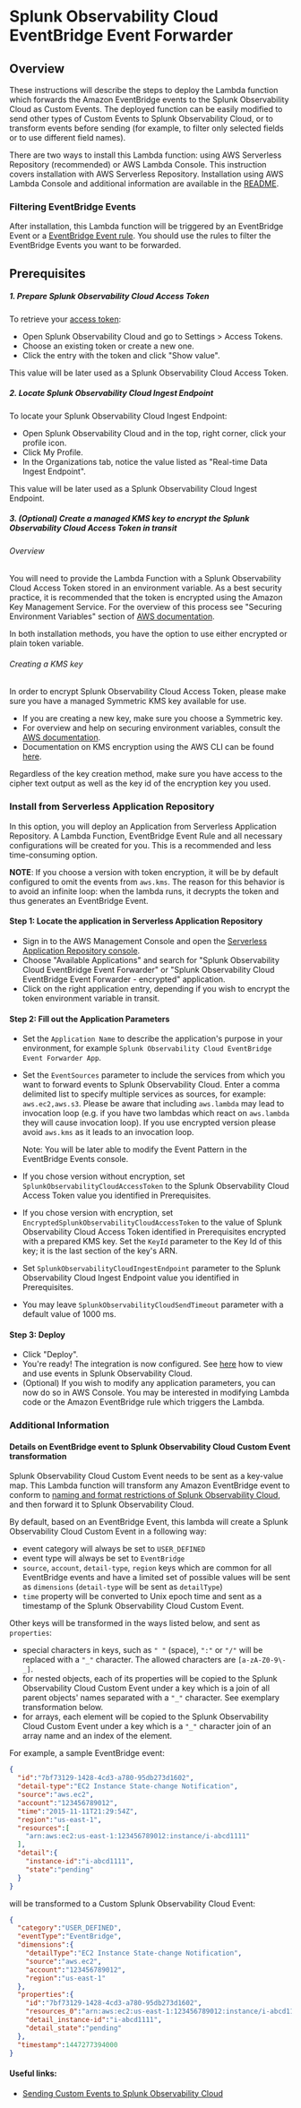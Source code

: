 # Splunk Observability Cloud EventBridge Event Forwarder

## Overview
These instructions will describe the steps to deploy the Lambda function which forwards the Amazon EventBridge events to the Splunk Observability Cloud as Custom Events.
The deployed function can be easily modified to send other types of Custom Events to Splunk Observability Cloud,
or to transform events before sending (for example, to filter only selected fields or to use different field names).

There are two ways to install this Lambda function: using AWS Serverless Repository (recommended) or AWS Lambda Console.
This instruction covers installation with AWS Serverless Repository.
Installation using AWS Lambda Console and additional information are available in the [README](README.md).

### Filtering EventBridge Events
After installation, this Lambda function will be triggered by an EventBridge Event or a [EventBridge Event rule](https://docs.aws.amazon.com/eventbridge/latest/userguide/eb-create-rule.html).
You should use the rules to filter the EventBridge Events you want to be forwarded.

## Prerequisites
##### 1. Prepare Splunk Observability Cloud Access Token
To retrieve your [access token](https://docs.splunk.com/observability/en/admin/authentication/authentication-tokens/org-tokens.html):

* Open Splunk Observability Cloud and go to Settings > Access Tokens.
* Choose an existing token or create a new one.
* Click the entry with the token and click "Show value".

This value will be later used as a Splunk Observability Cloud Access Token.

##### 2. Locate Splunk Observability Cloud Ingest Endpoint
To locate your Splunk Observability Cloud Ingest Endpoint:

* Open Splunk Observability Cloud and in the top, right corner, click your profile icon.
* Click My Profile.
* In the Organizations tab, notice the value listed as "Real-time Data Ingest Endpoint".

This value will be later used as a Splunk Observability Cloud Ingest Endpoint.

##### 3. (Optional) Create a managed KMS key to encrypt the Splunk Observability Cloud Access Token in transit

###### Overview
You will need to provide the Lambda Function with a Splunk Observability Cloud Access Token stored in an environment variable.
As a best security practice, it is recommended that the token is encrypted using the Amazon Key Management Service. For the overview of this process see
"Securing Environment Variables" section of [AWS documentation](https://docs.aws.amazon.com/lambda/latest/dg/configuration-envvars.html).

In both installation methods, you have the option to use either encrypted or plain token variable.

###### Creating a KMS key
In order to encrypt Splunk Observability Cloud Access Token, please make sure you have a managed Symmetric KMS key available for use.
* If you are creating a new key, make sure you choose a Symmetric key.
* For overview and help on securing environment variables, consult the [AWS documentation](https://docs.aws.amazon.com/lambda/latest/dg/configuration-envvars.html#configuration-envvars-encryption).
* Documentation on KMS encryption using the AWS CLI can be found [here](https://awscli.amazonaws.com/v2/documentation/api/latest/reference/kms/encrypt.html).

Regardless of the key creation method, make sure you have access to the cipher text output as well as the key id of the encryption key you used.

### Install from Serverless Application Repository 

In this option, you will deploy an Application from Serverless Application Repository.
A Lambda Function, EventBridge Event Rule and all necessary configurations will be created for you.
This is a recommended and less time-consuming option.

__NOTE__: If you choose a version with token encryption, it will be by default configured to omit the events from `aws.kms`. The reason for this behavior is to avoid an infinite loop: when the lambda runs, it decrypts the token and thus generates an EventBridge Event.

#### Step 1: Locate the application in Serverless Application Repository
* Sign in to the AWS Management Console and open the [Serverless Application Repository console](https://console.aws.amazon.com/serverlessrepo/).
* Choose "Available Applications" and search for "Splunk Observability Cloud EventBridge Event Forwarder" or "Splunk Observability Cloud EventBridge Event Forwarder - encrypted" application.
* Click on the right application entry, depending if you wish to encrypt the token environment variable in transit.
#### Step 2: Fill out the Application Parameters
* Set the `Application Name` to describe the application's purpose in your environment, for example `Splunk Observability Cloud EventBridge Event Forwarder App`.
* Set the `EventSources` parameter to include the services from which you want to forward events to Splunk Observability Cloud.
  Enter a comma delimited list to specify multiple services as sources, for example: `aws.ec2,aws.s3`. Please be aware that including `aws.lambda` may lead to invocation loop (e.g. if you have two lambdas which react on `aws.lambda` they will cause invocation loop). If you use encrypted version please avoid `aws.kms` as it leads to an invocation loop.

  Note: You will be later able to modify the Event Pattern in the EventBridge Events console.

* If you chose version without encryption, set `SplunkObservabilityCloudAccessToken` to the Splunk Observability Cloud Access Token value you identified in Prerequisites.
* If you chose version with encryption, set `EncryptedSplunkObservabilityCloudAccessToken` to the value of Splunk Observability Cloud Access Token identified in Prerequisites encrypted with a prepared KMS key.
  Set the `KeyId` parameter to the Key Id of this key; it is the last section of the key's ARN.
* Set `SplunkObservabilityCloudIngestEndpoint` parameter to the Splunk Observability Cloud Ingest Endpoint value you identified in Prerequisites.
* You may leave `SplunkObservabilityCloudSendTimeout` parameter with a default value of 1000 ms.

#### Step 3: Deploy
* Click "Deploy".
* You're ready! The integration is now configured. See [here](https://docs.splunk.com/observability/en/metrics-and-metadata/view-data-events.html#events-intro) how to view and use events in Splunk Observability Cloud.
* (Optional) If you wish to modify any application parameters, you can now do so in AWS Console. You may be interested in modifying Lambda code or the Amazon EventBridge rule which triggers the Lambda.

### Additional Information
#### Details on EventBridge event to Splunk Observability Cloud Custom Event transformation
Splunk Observability Cloud Custom Event needs to be sent as a key-value map. This Lambda function will transform any Amazon EventBridge event to conform to [naming and format restrictions of Splunk Observability Cloud](https://dev.splunk.com/observability/docs/datamodel/custom_events),
and then forward it to Splunk Observability Cloud.

By default, based on an EventBridge Event, this lambda will create a Splunk Observability Cloud Custom Event in a following way:

* event category will always be set to `USER_DEFINED`
* event type will always be set to `EventBridge`
* `source`, `account`, `detail-type`, `region` keys which are common for all EventBridge events and have a limited set of possible values will be sent as `dimensions` (`detail-type` will be sent as `detailType`)
* `time` property will be converted to Unix epoch time and sent as a timestamp of the Splunk Observability Cloud Custom Event.

Other keys will be transformed in the ways listed below, and sent as `properties`:
* special characters in keys, such as `" "` (space), `":"` or `"/"` will be replaced with a `"_"` character. The allowed characters are `[a-zA-Z0-9\-_]`.
* for nested objects, each of its properties will be copied to the Splunk Observability Cloud Custom Event under a key which is a join of all parent objects' names separated with a `"_"` character.
See exemplary transformation below.
* for arrays, each element will be copied to the Splunk Observability Cloud Custom Event under a key which is a `"_"` character join of an array name and an index of the element.


For example, a sample EventBridge event:

```json
{
  "id":"7bf73129-1428-4cd3-a780-95db273d1602",
  "detail-type":"EC2 Instance State-change Notification",
  "source":"aws.ec2",
  "account":"123456789012",
  "time":"2015-11-11T21:29:54Z",
  "region":"us-east-1",
  "resources":[
    "arn:aws:ec2:us-east-1:123456789012:instance/i-abcd1111"
  ],
  "detail":{
    "instance-id":"i-abcd1111",
    "state":"pending"
  }
}
```
will be transformed to a Custom Splunk Observability Cloud Event:
```json
{
  "category":"USER_DEFINED",
  "eventType":"EventBridge",
  "dimensions":{
    "detailType":"EC2 Instance State-change Notification",
    "source":"aws.ec2",
    "account":"123456789012",
    "region":"us-east-1"
  },
  "properties":{
    "id":"7bf73129-1428-4cd3-a780-95db273d1602",
    "resources_0":"arn:aws:ec2:us-east-1:123456789012:instance/i-abcd1111",
    "detail_instance-id":"i-abcd1111",
    "detail_state":"pending"
  },
  "timestamp":1447277394000
}
```

#### Useful links:
* [Sending Custom Events to Splunk Observability Cloud](https://dev.splunk.com/observability/docs/datamodel/custom_events)
